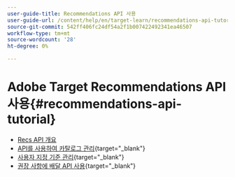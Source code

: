 ```yaml
---
user-guide-title: Recommendations API 사용
user-guide-url: /content/help/en/target-learn/recommendations-api-tutorial/recs-api-overview.html
source-git-commit: 542ff406fc24df54a2f1b007422492341ea46507
workflow-type: tm+mt
source-wordcount: '28'
ht-degree: 0%

---
```



# Adobe Target Recommendations API 사용{#recommendations-api-tutorial}

+ [Recs API 개요](recs-api-overview.md)
+ [API를 사용하여 카탈로그 관리](https://experienceleague.adobe.com/docs/target-dev/developer/api/recommendations-api/manage-catalog.html?lang=ko){target="_blank"}
+ [사용자 지정 기준 관리](https://experienceleague.adobe.com/docs/target-dev/developer/api/recommendations-api/manage-custom-criteria.html?lang=ko){target="_blank"}
+ [권장 사항에 배달 API 사용](https://experienceleague.adobe.com/docs/target-dev/developer/api/recommendations-api/fetch-recs-server-side-delivery-api.html?lang=ko){target="_blank"}

<!--+ [Debug API calls](6debug.md)
+ [Download the Calculated Recommendations CSV](7download-calc-recs-csv.md)-->

<!--
+ Managing your Catalog with APIs{#manage-catalog}
  + [Create and update items](manage-catalog/saveEntities.md)
  + [Delete items](manage-catalog/deleteEntities.md)
  + [Delete All Items](manage-catalog/concepts.md)
  + [Get item details](manage-catalog/base-implementation.md)
+ Managing Custom Criteria{#use-cases}
  + [Home Page](use-cases/home-page.md)
  + [Product Pages](use-cases/product-pages.md)
  + [Category Pages](use-cases/category-pages.md)
  + [Add to Cart Modals](use-cases/add-to-cart-modals.md)
  + [Cart Page](use-cases/cart-page.md)
  + [Order Confirmation Page](use-cases/order-confirmation-page.md)-->
